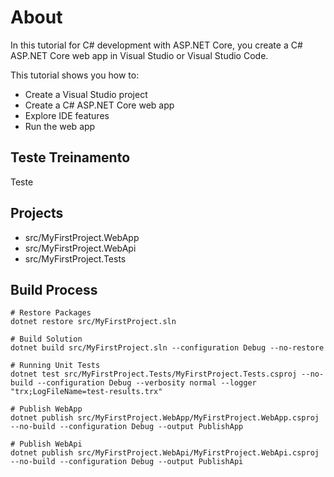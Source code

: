 # About 
In this tutorial for C# development with ASP.NET Core, you create a C# ASP.NET Core web app in Visual Studio or Visual Studio Code.

This tutorial shows you how to:

- Create a Visual Studio project
- Create a C# ASP.NET Core web app
- Explore IDE features
- Run the web app

## Teste Treinamento
Teste

## Projects
- src/MyFirstProject.WebApp
- src/MyFirstProject.WebApi
- src/MyFirstProject.Tests

## Build Process

```
# Restore Packages
dotnet restore src/MyFirstProject.sln

# Build Solution
dotnet build src/MyFirstProject.sln --configuration Debug --no-restore

# Running Unit Tests
dotnet test src/MyFirstProject.Tests/MyFirstProject.Tests.csproj --no-build --configuration Debug --verbosity normal --logger "trx;LogFileName=test-results.trx"

# Publish WebApp
dotnet publish src/MyFirstProject.WebApp/MyFirstProject.WebApp.csproj --no-build --configuration Debug --output PublishApp

# Publish WebApi
dotnet publish src/MyFirstProject.WebApi/MyFirstProject.WebApi.csproj --no-build --configuration Debug --output PublishApi

```
